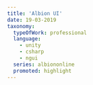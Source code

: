 ```yaml
---
title: 'Albion UI'
date: 19-03-2019
taxonomy:
  typeOfWork: professional
  language:
    - unity
    - csharp
    - ngui
  series: albiononline
  promoted: highlight
---
```

